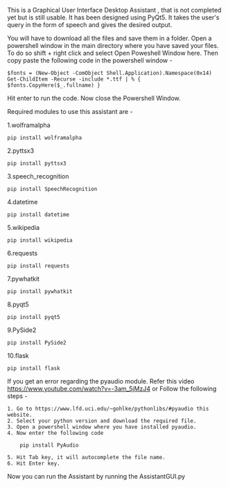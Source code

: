 This is a Graphical User Interface Desktop Assistant , that is not completed yet but is still usable. It has been designed using PyQt5. It takes the user's query in the form of speech and gives the desired output.

You will have to download all the files and save them in a folder.
Open a powershell window in the main directory where you have saved your files. To do so shift + right click and select Open Poweshell Window here. Then copy paste the following code in the powershell window -

    $fonts = (New-Object -ComObject Shell.Application).Namespace(0x14)
    Get-ChildItem -Recurse -include *.ttf | % { $fonts.CopyHere($_.fullname) }

Hit enter to run the code. Now close the Powershell Window.

Required modules to use this assistant are -

1.wolframalpha

    pip install wolframalpha

2.pyttsx3

    pip install pyttsx3

3.speech_recognition

    pip install SpeechRecognition

4.datetime

    pip install datetime

5.wikipedia

    pip install wikipedia

6.requests

    pip install requests

7.pywhatkit

    pip install pywhatkit

8.pyqt5

    pip install pyqt5

9.PySide2

    pip install PySide2

10.flask

    pip install flask


If you get an error regarding the pyaudio module. Refer this video https://www.youtube.com/watch?v=-3am_5jMzJ4 or Follow the following steps -

    1. Go to https://www.lfd.uci.edu/~gohlke/pythonlibs/#pyaudio this website.
    2. Select your python version and download the required file.
    3. Open a powershell window where you have installed pyaudio.
    4. Now enter the following code

        pip install PyAudio

    5. Hit Tab key, it will autocomplete the file name.
    6. Hit Enter key.

Now you can run the Assistant by running the AssistantGUI.py